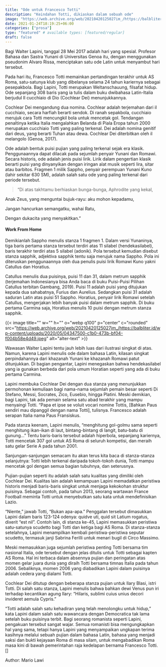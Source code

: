 ```yaml
---
title: "Ode untuk Francesco Totti"
description: "Keindahan Totti, dikiaskan dalam sebuah ode"
image: "https://web.archive.org/web/20210420125027im_/https://balbliter.id/wp-content/uploads/2020/05/04347500-c1b0-473b-bf04-f004b58e4d49.jpeg"
date: 2021-01-24T18:19:25+06:00
categories: ["prosa"]
type: "featured" # available types: [featured/regular]
draft: false
---
```

Bagi Walter Lapini, tanggal 28 Mei 2017 adalah hari yang spesial. Profesor Bahasa dan Sastra Yunani di Universitas Genoa itu, dengan menggunakan pseudonim Alvaro Rissa, menciptakan satu ode Latin untuk menyambut hari tersebut.

Pada hari itu, Francesco Totti memainkan pertandingan terakhir untuk AS Roma, satu-satunya klub yang dibelanya selama 24 tahun kariernya sebagai pesepakbola. Bagi Lapini, Totti merupakan Weltanschauung, filsafat hidup. Ode sepanjang 308 baris yang ia tulis dalam buku dwibahasa Latin-Italia berjudul Il cucchiaio di Dio (Cochlear Dei) menunjukkannya.

Cochlear Dei mengandung dua nomina. Cochlear adalah terjemahan dari il cucchiaio, secara harfiah berarti sendok. Di ranah sepakbola, cucchiaio merujuk cara Totti mencungkil bola untuk mencetak gol. Tendangan penaltinya ketika Italia mengalahkan Belanda di Piala Eropa tahun 2000 merupakan cucchiaio Totti yang paling terkenal. Dei adalah nomina genitif dari deus, yang berarti Tuhan atau dewa. Cochlear Dei diterbitkan oleh il melangolo (Genoa, 2017).

Ode adalah bentuk puisi pujian yang paling terkenal sejak era klasik. Penggunaannya dapat  dilacak pada sejumlah penyair Yunani dan Romawi. Secara historis, ode adalah jenis puisi lirik. Lirik dalam pengertian klasik berarti puisi yang dinyanyikan dengan iringan alat musik seperti lira, sitar atau barbitos. Fragmen 1 milik Sappho, penyair perempuan Yunani Kuno (lahir sekitar 630 SM), adalah salah satu ode yang paling terkenal dari periode tersebut.

> “Di atas takhtamu berhiaskan bunga-bunga, Aphrodite yang kekal,

Anak Zeus, yang menguntai bujuk-rayu: aku mohon kepadamu,

Jangan hancurkan semangatku, wahai Ratu,

Dengan dukacita yang menyakitkan.”

#### Work From Home
Demikianlah Sappho menulis stanza 1 fragmen 1. Dalam versi Yunaninya, tiga baris pertama stanza tersebut terdiri atas 11 silabel (hendekasilabel), baris terakhir terdiri atas 5 silabel (adonik). Pola tersebut kemudian disebut stanza sapphik, adjektiva sapphik tentu saja merujuk nama Sappho. Pola ini diteruskan penggunaannya oleh dua penulis puisi lirik Romawi Kuno yakni Catullus dan Horatius.

Catullus menulis dua puisinya, puisi 11 dan 31, dalam metrum sapphik (terjemahan Indonesianya bisa Anda baca di buku Puisi-Puisi Pilihan Catullus terbitan Gambang, 2019). Puisi 11 adalah puisi yang ditujukan kepada dua sahabatnya, Furius dan Aurelius. Sedangkan puisi 31 adalah saduran Latin atas puisi 51 Sappho. Horatius, penyair lirik Romawi setelah Catullus, mengerjakan lebih banyak puisi dalam metrum sapphik. Di buku pertama Carmina saja, Horatius menulis 10 puisi dengan metrum stanza sapphik.

{{< image title="" w="" h="" o="webp q100" p="center" c="rounded" src="https://web.archive.org/web/20210420125027im_/https://balbliter.id/wp-content/uploads/2020/05/04347500-c1b0-473b-bf04-f004b58e4d49.jpeg" alt="alter-text" >}}

Wawasan Walter Lapini tentu jauh lebih luas dari ilustrasi singkat di atas. Namun, karena Lapini menulis ode dalam bahasa Latin, kilasan singkat perpindahannya dari khazanah Yunani ke khazanah Romawi patut ditunjukkan. Di bagian pengantar, Lapini menegaskan bahwa hendekasilabel yang ia gunakan berbeda dari pola umum Horatian seperti yang ada di buku pertama Carmina.

Lapini membuka Cochlear Dei dengan dua stanza yang menunjukkan permohonan kemuliaan bagi nama-nama sejumlah pemain besar seperti Di Stefano, Messi, Socrates, Zico, Eusebio, hingga Platini. Meski demikian, bagi Lapini, tak ada pemain selama satu abad terakhir yang mampu menyaingi Totti. “Papa et ipse se voluit vocari nomine Tottis, [Bahkan Paus sendiri mau dipanggil dengan nama Totti], tulisnya. Francesco adalah serapan Italia nama Paus Fransiskus.

Pada stanza keenam, Lapini menulis, “menghitung gol-golmu sama seperti menghitung ikan-ikan di laut, bintang-bintang di langit, batu-batu di gunung…” Tentu baris-baris tersebut adalah hiperbola, sepanjang kariernya, Totti mencetak 307 gol untuk AS Roma di seluruh kompetisi, dan meraih satu gelar Serie A pada tahun 2001.

Sanjungan-sanjungan semacam itu akan terus kita baca di stanza-stanza selanjutnya: Totti lebih terkenal daripada tokoh-tokoh dunia, Totti mampu mencetak gol dengan semua bagian tubuhnya, dan seterusnya.

Pujian-pujian seperti itu adalah salah satu kualitas yang dimiliki oleh Cochlear Dei. Kualitas lain adalah kemampuan Lapini memadatkan peristiwa historis menjadi baris-baris singkat untuk menjaga kekokohan struktur puisinya. Sebagai contoh, pada tahun 2013, seorang wartawan France Football meminta Totti untuk menyebutkan satu kata untuk mendefinisikan Lazio.

“Niente,” jawab Totti, “Bukan apa-apa.” Penggalan tersebut dimasukkan Lapini dalam baris 123-124 odenya: quidve uti, quid sit Latium rogatus, dixerit “est nil”. Contoh lain, di stanza ke-45, Lapini memasukkan peristiwa satu-satunya scudetto bagi Totti dan ketiga bagi AS Roma. Di stanza-stanza setelahnya, Lapini menampilkan kembali peristiwa-peristiwa seputar scudetto, termasuk janji Sabrina Ferilli untuk menari bugil di Circo Massimo.

Meski memasukkan juga sejumlah peristiwa penting Totti bersama tim nasional Italia, ode tersebut dengan jelas ditulis untuk Totti sebagai kapten AS Roma. Hal ini terbaca dalam absennya pujian dan peringatan atas momen gelar juara dunia yang diraih Totti bersama timnas Italia pada tahun 2006. Sebaliknya, momen 2006 yang diabadikan Lapini dalam puisinya adalah cedera yang dialami Totti.

Cochlear Dei ditutup dengan beberapa stanza pujian untuk Ilary Blasi, istri Totti. Di salah satu stanza, Lapini menulis bahwa bahkan dewi Venus pun iri terhadap kecantikan agung Ilary: “Hilaris, sublimi cuius unius decori invideret aemula Cypris.”

 “Totti adalah salah satu kehadiran yang telah menolongku untuk hidup,” kata Lapini dalam salah satu wawancara dengan Democratica tak lama setelah buku puisinya terbit. Bagi seorang romanista seperti Lapini, pengakuan tersebut sangat wajar. Semua romanisti bisa mengungkapkan hal yang sama, tetapi hanya Lapini yang menyampaikan ungkapan terima kasihnya melalui sebuah pujian dalam bahasa Latin, bahasa yang menjadi saksi dan bukti kejayaan Roma di masa silam, untuk mengabadikan Roma masa kini di bawah pemerintahan raja kedelapan bernama Francesco Totti.[]


Author: Mario Lawi